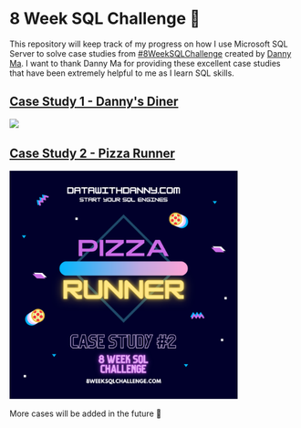 # 8 Week SQL Challenge :muscle:
This repository will keep track of my progress on how I use Microsoft SQL Server to solve case studies from [#8WeekSQLChallenge](https://8weeksqlchallenge.com/) created by [Danny Ma](https://www.datawithdanny.com/).
I want to thank Danny Ma for providing these excellent case studies that have been extremely helpful to me as I learn SQL skills.


## [Case Study 1 - Danny's Diner](https://github.com/Manyu-Ku/8_Week_SQL_Challenge/tree/main/Case_study%231)

<img src="https://user-images.githubusercontent.com/122411152/213343979-748c5166-761f-4d49-9bbc-81594c7f9352.png" width="400" />

## [Case Study 2 - Pizza Runner](https://github.com/Manyu-Ku/8_Week_SQL_Challenge/tree/main/Case_study%232)

<img src="images/c2.png" width="400" />


More cases will be added in the future :rocket:
